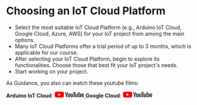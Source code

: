 
# Choosing an IoT Cloud Platform

* Select the most suitable IoT Cloud Platform (e.g., Arduino IoT Cloud, Google Cloud, Azure, AWS) for your IoT project from among the main options.
* Many IoT Cloud Platforms offer a trial period of up to 3 months, which is applicable for our course.
* After selecting your IoT Cloud Platform, begin to explore its functionalities. Choose those that best fit your IoT project's needs.
* Start working on your project.

As Guidance, you also can  watch these youtube films: 

**Arduino IoT Cloud**: <a href="https://www.youtube.com/watch?v=qQGM5oBKAZc"> <img src="../../../images/youtube.jpg" alt="youtube" width="80" height="17" /> </a>
**Google Cloud**: <a href="https://www.youtube.com/watch?v=kzKFuHk8ovk&list=PLIivdWyY5sqKh1gDR0WpP9iIOY00IE0xL"> <img src="../../../images/youtube.jpg" alt="youtube" width="80" height="17" /> </a>




